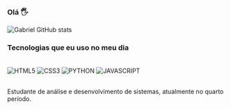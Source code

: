 ### Olá 🖐️

![Gabriel GitHub stats](https://github-readme-stats.vercel.app/api?username=gabriel457&show_icons=true&theme=onedark)

### Tecnologias que eu uso no meu dia 
<div style="display: inline_block"><br/>
<img = align = "center" alt = "HTML5" src = "https://img.shields.io/badge/HTML5-E34F26?style=for-the-badge&logo=html5&logoColor=white"/> 
<img = align = "center" alt = "CSS3" src = "https://img.shields.io/badge/CSS3-1572B6?style=for-the-badge&logo=css3&logoColor=white"/>
<img = align = "center" alt = "PYTHON" src = "https://img.shields.io/badge/Python-14354C?style=for-the-badge&logo=python&logoColor=white"/>
<img = align = "center" alt = "JAVASCRIPT" src = "https://img.shields.io/badge/JavaScript-F7DF1E?style=for-the-badge&logo=javascript&logoColor=black"/>
</div<br/>

 <br/> Estudante de análise e desenvolvimento de sistemas, atualmente no quarto período.




